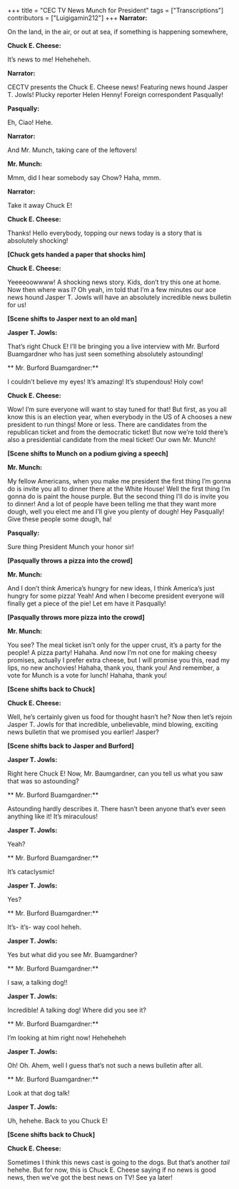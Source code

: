 +++
title = "CEC TV News Munch for President"
tags = ["Transcriptions"]
contributors = ["Luigigamin212"]
+++
**Narrator:**

On the land, in the air, or out at sea, if something is happening somewhere,

**Chuck E. Cheese:**

It’s news to me! Heheheheh.

**Narrator:**

CECTV presents the Chuck E. Cheese news! Featuring news hound Jasper T. Jowls! Plucky reporter Helen Henny! Foreign correspondent Pasqually! 

**Pasqually:**

Eh, Ciao! Hehe. 

**Narrator:**

And Mr. Munch, taking care of the leftovers!

**Mr. Munch:**

Mmm, did I hear somebody say Chow? Haha, mmm. 

**Narrator:** 

Take it away Chuck E! 

**Chuck E. Cheese:**

Thanks! Hello everybody, topping our news today is a story that is absolutely shocking!

**[Chuck gets handed a paper that shocks him]**

**Chuck E. Cheese:**

Yeeeeoowwww! A shocking news story. Kids, don’t try this one at home. Now then where was I? Oh yeah, im told that I’m a few minutes our ace news hound Jasper T. Jowls will have an absolutely incredible news bulletin for us!

**[Scene shifts to Jasper next to an old man]**

**Jasper T. Jowls:**

That’s right Chuck E! I’ll be bringing you a live interview with Mr. Burford Buamgardner who has just seen something absolutely astounding! 

** Mr. Burford Buamgardner:**

I couldn’t believe my eyes! It’s amazing! It’s stupendous! Holy cow! 

**Chuck E. Cheese:**

Wow! I’m sure everyone will want to stay tuned for that! But first, as you all know this is an election year, when everybody in the US of A chooses a new president to run things! More or less. There are candidates from the republican ticket and from the democratic ticket! But now we’re told there’s also a presidential candidate from the meal ticket! Our own Mr. Munch!

**[Scene shifts to Munch on a podium giving a speech]**

**Mr. Munch:**

My fellow Americans, when you make me president the first thing I’m gonna do is invite you all to dinner there at the White House! Well the first thing I’m gonna do is paint the house purple. But the second thing I’ll do is invite you to dinner! And a lot of people have been telling me that they want more dough, well you elect me and I’ll give you plenty of dough! Hey Pasqually! Give these people some dough, ha!

**Pasqually:**

Sure thing President Munch your honor sir! 

**[Pasqually throws a pizza into the crowd]**

**Mr. Munch:**

And I don’t think America’s hungry for new ideas, I think America’s just hungry for some pizza! Yeah! And when I become president everyone will finally get a piece of the pie! Let em have it Pasqually! 

**[Pasqually throws more pizza into the crowd]**

**Mr. Munch:**

You see? The meal ticket isn’t only for the upper crust, it’s a party for the people! A pizza party! Hahaha. And now I’m not one for making cheesy promises, actually I prefer extra cheese, but I will promise you this, read my lips, no new anchovies! Hahaha, thank you, thank you! And remember, a vote for Munch is a vote for lunch! Hahaha, thank you!

**[Scene shifts back to Chuck]**

**Chuck E. Cheese:**

Well, he’s certainly given us food for thought hasn’t he? Now then let’s rejoin Jasper T. Jowls for that incredible, unbelievable, mind blowing, exciting news bulletin that we promised you earlier! Jasper? 

**[Scene shifts back to Jasper and Burford]**

**Jasper T. Jowls:**

Right here Chuck E! Now, Mr. Baumgardner, can you tell us what you saw that was so astounding? 

** Mr. Burford Buamgardner:**

Astounding hardly describes it. There hasn’t been anyone that’s ever seen anything like it! It’s miraculous!

**Jasper T. Jowls:**

Yeah? 

** Mr. Burford Buamgardner:**

It’s cataclysmic!

**Jasper T. Jowls:**

Yes?

** Mr. Burford Buamgardner:**

It’s- it’s- way cool heheh. 

**Jasper T. Jowls:**

Yes but what did you see Mr. Buamgardner?

** Mr. Burford Buamgardner:**

I saw, a talking dog!! 

**Jasper T. Jowls:**

Incredible! A talking dog! Where did you see it?

** Mr. Burford Buamgardner:**

I’m looking at him right now! Heheheheh

**Jasper T. Jowls:**

Oh! Oh. Ahem, well I guess that’s not such a news bulletin after all. 

** Mr. Burford Buamgardner:**

Look at that dog talk! 

**Jasper T. Jowls:**

Uh, hehehe. Back to you Chuck E! 

**[Scene shifts back to Chuck]**

**Chuck E. Cheese:**

Sometimes I think this news cast is going to the dogs. But that’s another *tail* hehehe. But for now, this is Chuck E. Cheese saying if no news is good news, then we’ve got the best news on TV! See ya later! 
